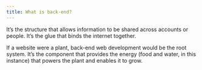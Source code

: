 ```yaml
---
title: What is back-end?
---
```


It’s the structure that allows information to be shared across accounts or people. It’s the glue that binds the internet together.

If a website were a plant, back-end web development would be the root system. It’s the component that provides the energy (food and water, in this instance) that powers the plant and enables it to grow.
